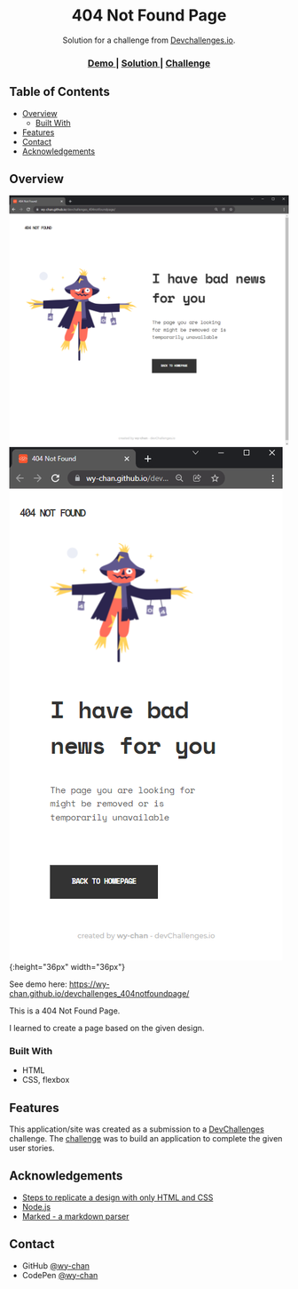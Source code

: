 <!-- Please update value in the {}  -->

<h1 align="center">404 Not Found Page</h1>

<div align="center">
   Solution for a challenge from  <a href="http://devchallenges.io" target="_blank">Devchallenges.io</a>.
</div>

<div align="center">
  <h3>
    <a href="https://wy-chan.github.io/devchallenges_404notfoundpage/">
      Demo
    </a>
    <span> | </span>
    <a href="https://github.com/wy-chan/devchallenges_404notfoundpage">
      Solution
    </a>
    <span> | </span>
    <a href="https://devchallenges.io/challenges/wBunSb7FPrIepJZAg0sY">
      Challenge
    </a>
  </h3>
</div>

<!-- TABLE OF CONTENTS -->

## Table of Contents

- [Overview](#overview)
  - [Built With](#built-with)
- [Features](#features)
- [Contact](#contact)
- [Acknowledgements](#acknowledgements)

<!-- OVERVIEW -->

## Overview

![screenshot](screenshot.png)
![screenshot](screenshot_mobile.png){:height="36px" width="36px"}

See demo here: https://wy-chan.github.io/devchallenges_404notfoundpage/

This is a 404 Not Found Page.

I learned to create a page based on the given design.


### Built With

<!-- This section should list any major frameworks that you built your project using. Here are a few examples.-->

- HTML
- CSS, flexbox

## Features

<!-- List the features of your application or follow the template. Don't share the figma file here :) -->

This application/site was created as a submission to a [DevChallenges](https://devchallenges.io/challenges) challenge. The [challenge](https://devchallenges.io/challenges/wBunSb7FPrIepJZAg0sY) was to build an application to complete the given user stories.


## Acknowledgements

<!-- This section should list any articles or add-ons/plugins that helps you to complete the project. This is optional but it will help you in the future. For exmpale -->

- [Steps to replicate a design with only HTML and CSS](https://devchallenges-blogs.web.app/how-to-replicate-design/)
- [Node.js](https://nodejs.org/)
- [Marked - a markdown parser](https://github.com/chjj/marked)

## Contact

- GitHub [@wy-chan](https://github.com/wy-chan)
- CodePen [@wy-chan](https://codepen.io/wy-chan)
